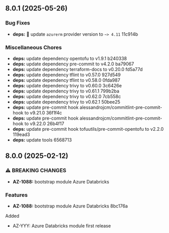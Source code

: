 ## 8.0.1 (2025-05-26)

### Bug Fixes

* **deps:** 🔧 update `azurerm` provider version to `~> 4.11` 11c914b

### Miscellaneous Chores

* **deps:** update dependency opentofu to v1.9.1 b240338
* **deps:** update dependency pre-commit to v4.2.0 ba79067
* **deps:** update dependency terraform-docs to v0.20.0 fd5a77d
* **deps:** update dependency tflint to v0.57.0 927d549
* **deps:** update dependency tflint to v0.58.0 0fda987
* **deps:** update dependency trivy to v0.60.0 3c6426e
* **deps:** update dependency trivy to v0.61.1 799b2ba
* **deps:** update dependency trivy to v0.62.0 7cb558c
* **deps:** update dependency trivy to v0.62.1 50bee25
* **deps:** update pre-commit hook alessandrojcm/commitlint-pre-commit-hook to v9.21.0 36f1f4c
* **deps:** update pre-commit hook alessandrojcm/commitlint-pre-commit-hook to v9.22.0 26b4f17
* **deps:** update pre-commit hook tofuutils/pre-commit-opentofu to v2.2.0 119ead3
* **deps:** update tools 6568713

## 8.0.0 (2025-02-12)

### ⚠ BREAKING CHANGES

* **AZ-1088:** bootstrap module Azure Databricks

### Features

* **AZ-1088:** bootstrap module Azure Databricks 8bc176a

Added
  * AZ-YYY: Azure Databricks module first release
